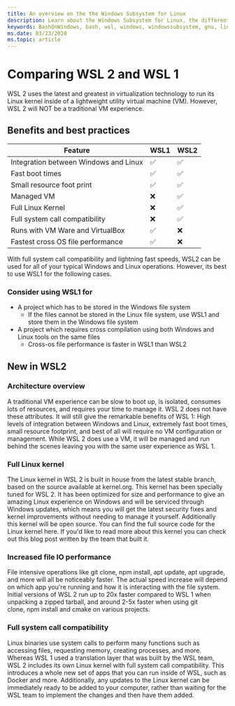 ```yaml
---
title: An overview on the the Windows Subsystem for Linux
description: Learn about the Windows Subsystem for Linux, the different versions and ways you can use them.
keywords: BashOnWindows, bash, wsl, windows, windowssubsystem, gnu, linux
ms.date: 03/23/2020
ms.topic: article
---
```


# Comparing WSL 2 and WSL 1


WSL 2 uses the latest and greatest in virtualization technology to run its Linux kernel inside of a lightweight utility virtual machine (VM). However, WSL 2 will NOT be a traditional VM experience. 

## Benefits and best practices 

Feature | WSL1 | WSL2
--- | --- | ---
 Integration between Windows and Linux| ✅|✅
 Fast boot times| ✅ | ✅
 Small resource foot print| ✅ |✅
 Managed VM| ❌ | ✅
 Full Linux Kernel| ❌ |✅
 Full system call compatibility| ❌ | ✅
 Runs with VM Ware and VirtualBox| ✅ |❌
 Fastest cross OS file performance| ✅ | ❌




With full system call compatibility and lightning fast speeds, WSL2 can be used for all of your typical Windows and Linux operations. However, its best to use WSL1 for the following cases.
### Consider using WSL1 for

* A project which has to be stored in the Windows file system
  + If the files cannot be stored in the Linux file system, use WSL1 and store them in the Windows file system
* A project which requires cross compilation using both Windows and Linux tools on the same files 
  + Cross-os file performance is faster in WSL1 than WSL2
 


## New in WSL2
### Architecture overview
A traditional VM experience can be slow to boot up, is isolated, consumes lots of resources, and requires your time to manage it. WSL 2 does not have these attributes. It will still give the remarkable benefits of WSL 1: High levels of integration between Windows and Linux, extremely fast boot times, small resource footprint, and best of all will require no VM configuration or management. While WSL 2 does use a VM, it will be managed and run behind the scenes leaving you with the same user experience as WSL 1.

### Full Linux kernel
The Linux kernel in WSL 2 is built in house from the latest stable branch, based on the source available at kernel.org. This kernel has been specially tuned for WSL 2. It has been optimized for size and performance to give an amazing Linux experience on Windows and will be serviced through Windows updates, which means you will get the latest security fixes and kernel improvements without needing to manage it yourself.
Additionally this kernel will be open source. You can find the full source code for the Linux kernel here. If you'd like to read more about this kernel you can check out this blog post written by the team that built it.

### Increased file IO performance
File intensive operations like git clone, npm install, apt update, apt upgrade, and more will all be noticeably faster. The actual speed increase will depend on which app you're running and how it is interacting with the file system. Initial versions of WSL 2 run up to 20x faster compared to WSL 1 when unpacking a zipped tarball, and around 2-5x faster when using git clone, npm install and cmake on various projects.

### Full system call compatibility
Linux binaries use system calls to perform many functions such as accessing files, requesting memory, creating processes, and more. Whereas WSL 1 used a translation layer that was built by the WSL team, WSL 2 includes its own Linux kernel with full system call compatibility. This introduces a whole new set of apps that you can run inside of WSL, such as Docker and more. Additionally, any updates to the Linux kernel can be immediately ready to be added to your computer, rather than waiting for the WSL team to implement the changes and then have them added.
                                                